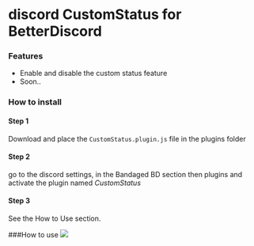 # discord CustomStatus for BetterDiscord
### Features

- Enable and disable the custom status feature
- Soon..

### How to install
#### Step 1
Download and place the `CustomStatus.plugin.js` file in the plugins folder
#### Step 2
go to the discord settings, in the Bandaged BD section then plugins and activate the plugin named *CustomStatus*
#### Step 3
See the How to Use section.

###How to use
![](https://imgur.com/download/gbHqwaE)
